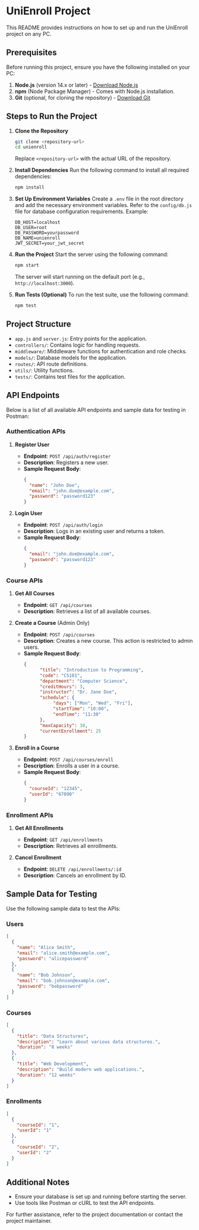 # UniEnroll Project

This README provides instructions on how to set up and run the UniEnroll project on any PC.

## Prerequisites

Before running this project, ensure you have the following installed on your PC:

1. **Node.js** (version 14.x or later) - [Download Node.js](https://nodejs.org/)
2. **npm** (Node Package Manager) - Comes with Node.js installation.
3. **Git** (optional, for cloning the repository) - [Download Git](https://git-scm.com/)

## Steps to Run the Project

1. **Clone the Repository**
   ```bash
   git clone <repository-url>
   cd unienroll
   ```
   Replace `<repository-url>` with the actual URL of the repository.

2. **Install Dependencies**
   Run the following command to install all required dependencies:
   ```bash
   npm install
   ```

3. **Set Up Environment Variables**
   Create a `.env` file in the root directory and add the necessary environment variables. Refer to the `config/db.js` file for database configuration requirements. Example:
   ```env
   DB_HOST=localhost
   DB_USER=root
   DB_PASSWORD=yourpassword
   DB_NAME=unienroll
   JWT_SECRET=your_jwt_secret
   ```

4. **Run the Project**
   Start the server using the following command:
   ```bash
   npm start
   ```
   The server will start running on the default port (e.g., `http://localhost:3000`).

5. **Run Tests (Optional)**
   To run the test suite, use the following command:
   ```bash
   npm test
   ```

## Project Structure

- `app.js` and `server.js`: Entry points for the application.
- `controllers/`: Contains logic for handling requests.
- `middleware/`: Middleware functions for authentication and role checks.
- `models/`: Database models for the application.
- `routes/`: API route definitions.
- `utils/`: Utility functions.
- `tests/`: Contains test files for the application.

## API Endpoints

Below is a list of all available API endpoints and sample data for testing in Postman:

### Authentication APIs

1. **Register User**
   - **Endpoint**: `POST /api/auth/register`
   - **Description**: Registers a new user.
   - **Sample Request Body**:
     ```json
     {
       "name": "John Doe",
       "email": "john.doe@example.com",
       "password": "password123"
     }
     ```

2. **Login User**
   - **Endpoint**: `POST /api/auth/login`
   - **Description**: Logs in an existing user and returns a token.
   - **Sample Request Body**:
     ```json
     {
       "email": "john.doe@example.com",
       "password": "password123"
     }
     ```


### Course APIs

1. **Get All Courses**
   - **Endpoint**: `GET /api/courses`
   - **Description**: Retrieves a list of all available courses.

2. **Create a Course** (Admin Only)  
    - **Endpoint**: `POST /api/courses`  
    - **Description**: Creates a new course. This action is restricted to admin users.  
    - **Sample Request Body**:  
      ```json
      {
            "title": "Introduction to Programming",
            "code": "CS101",
            "department": "Computer Science",
            "creditHours": 3,
            "instructor": "Dr. Jane Doe",
            "schedule": {
                 "days": ["Mon", "Wed", "Fri"],
                 "startTime": "10:00",
                 "endTime": "11:30"
            },
            "maxCapacity": 30,
            "currentEnrollment": 25
      }
      ```

3. **Enroll in a Course**
   - **Endpoint**: `POST /api/courses/enroll`
   - **Description**: Enrolls a user in a course.
   - **Sample Request Body**:
     ```json
     {
       "courseId": "12345",
       "userId": "67890"
     }
     ```

### Enrollment APIs

1. **Get All Enrollments**
   - **Endpoint**: `GET /api/enrollments`
   - **Description**: Retrieves all enrollments.

2. **Cancel Enrollment**
   - **Endpoint**: `DELETE /api/enrollments/:id`
   - **Description**: Cancels an enrollment by ID.

## Sample Data for Testing

Use the following sample data to test the APIs:

### Users
```json
[
  {
    "name": "Alice Smith",
    "email": "alice.smith@example.com",
    "password": "alicepassword"
  },
  {
    "name": "Bob Johnson",
    "email": "bob.johnson@example.com",
    "password": "bobpassword"
  }
]
```

### Courses
```json
[
  {
    "title": "Data Structures",
    "description": "Learn about various data structures.",
    "duration": "8 weeks"
  },
  {
    "title": "Web Development",
    "description": "Build modern web applications.",
    "duration": "12 weeks"
  }
]
```

### Enrollments
```json
[
  {
    "courseId": "1",
    "userId": "1"
  },
  {
    "courseId": "2",
    "userId": "2"
  }
]
```

## Additional Notes

- Ensure your database is set up and running before starting the server.
- Use tools like Postman or cURL to test the API endpoints.

For further assistance, refer to the project documentation or contact the project maintainer.
